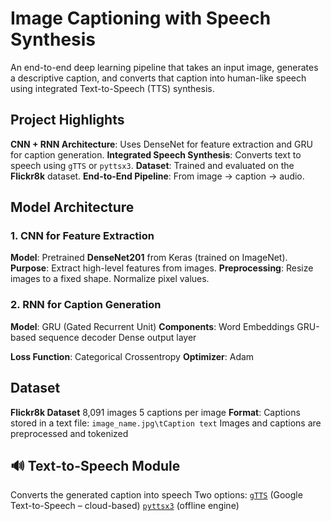 
# Image Captioning with Speech Synthesis 

An end-to-end deep learning pipeline that takes an input image, generates a descriptive caption, and converts that caption into human-like speech using integrated Text-to-Speech (TTS) synthesis.


## Project Highlights

**CNN + RNN Architecture**: Uses DenseNet for feature extraction and GRU for caption generation.
**Integrated Speech Synthesis**: Converts text to speech using `gTTS` or `pyttsx3`.
**Dataset**: Trained and evaluated on the **Flickr8k** dataset.
**End-to-End Pipeline**: From image → caption → audio.

## Model Architecture

###  1. CNN for Feature Extraction
**Model**: Pretrained **DenseNet201** from Keras (trained on ImageNet).
**Purpose**: Extract high-level features from images.
**Preprocessing**:
   Resize images to a fixed shape.
   Normalize pixel values.

### 2. RNN for Caption Generation
**Model**: GRU (Gated Recurrent Unit)
**Components**:
   Word Embeddings
   GRU-based sequence decoder
   Dense output layer
   
**Loss Function**: Categorical Crossentropy
**Optimizer**: Adam

## Dataset

**Flickr8k Dataset**
   8,091 images
   5 captions per image
**Format**:
   Captions stored in a text file: `image_name.jpg\tCaption text`
   Images and captions are preprocessed and tokenized


## 🔊 Text-to-Speech Module

Converts the generated caption into speech
Two options:
  [`gTTS`](https://pypi.org/project/gTTS/) (Google Text-to-Speech – cloud-based)
  [`pyttsx3`](https://pypi.org/project/pyttsx3/) (offline engine)
